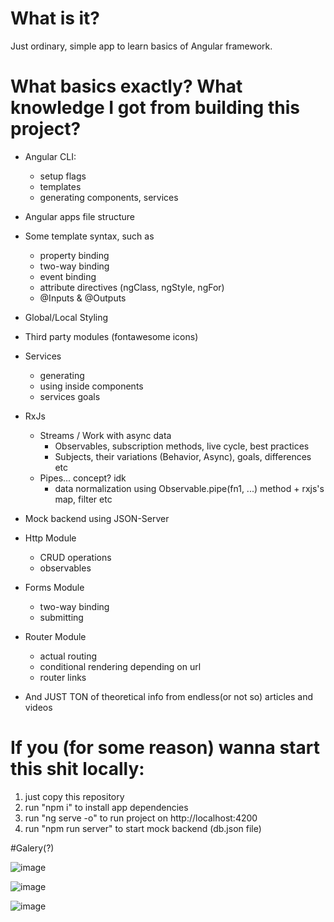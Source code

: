 # What is it?
Just ordinary, simple app to learn basics of Angular framework.

# What basics exactly? What knowledge I got from building this project?
- Angular CLI:
  - setup flags
  - templates
  - generating components, services
- Angular apps file structure
- Some template syntax, such as
  - property binding
  - two-way binding
  - event binding
  - attribute directives (ngClass, ngStyle, ngFor)
  - @Inputs & @Outputs
- Global/Local Styling
- Third party modules (fontawesome icons)
- Services
  - generating
  - using inside components
  - services goals
- RxJs
  - Streams / Work with async data
    - Observables, subscription methods, live cycle, best practices
    - Subjects, their variations (Behavior, Async), goals, differences etc
  - Pipes... concept? idk
    - data normalization using Observable.pipe(fn1, ...) method + rxjs's map, filter etc 
- Mock backend using JSON-Server
- Http Module
  - CRUD operations
  - observables
- Forms Module
  - two-way binding
  - submitting
- Router Module
  - actual routing
  - conditional rendering depending on url
  - router links

- And JUST TON of theoretical info from endless(or not so) articles and videos

# If you (for some reason) wanna start this shit locally:
1. just copy this repository
2. run "npm i" to install app dependencies
3. run "ng serve -o" to run project on http://localhost:4200
4. run "npm run server" to start mock backend (db.json file)

#Galery(?)

![image](https://user-images.githubusercontent.com/39219491/186028327-33ba384c-3cc3-4e01-9dc5-2f03a3ab8c49.png)

![image](https://user-images.githubusercontent.com/39219491/186028368-8c1c9c31-d948-4398-b3ff-2b3d604aea90.png)

![image](https://user-images.githubusercontent.com/39219491/186028396-93df144b-d189-4654-a931-7b81dfcd27fe.png)



